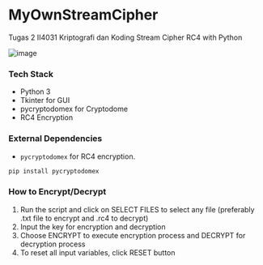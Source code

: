 # MyOwnStreamCipher
Tugas 2 II4031 Kriptografi dan Koding Stream Cipher RC4 with Python

![image](https://user-images.githubusercontent.com/74050546/219339124-2d815b22-385d-4bf5-8f16-465bafc8e2f2.png)

### Tech Stack
* Python 3
* Tkinter for GUI
* pycryptodomex for Cryptodome
* RC4 Encryption

### External Dependencies
* `pycryptodomex` for RC4 encryption.
```sh
pip install pycryptodomex
```

### How to Encrypt/Decrypt
1. Run the script and click on SELECT FILES to select any file (preferably .txt file to encrypt and .rc4 to decrypt)
2. Input the key for encryption and decryption
3. Choose ENCRYPT to execute encryption process and DECRYPT for decryption process
4. To reset all input variables, click RESET button
